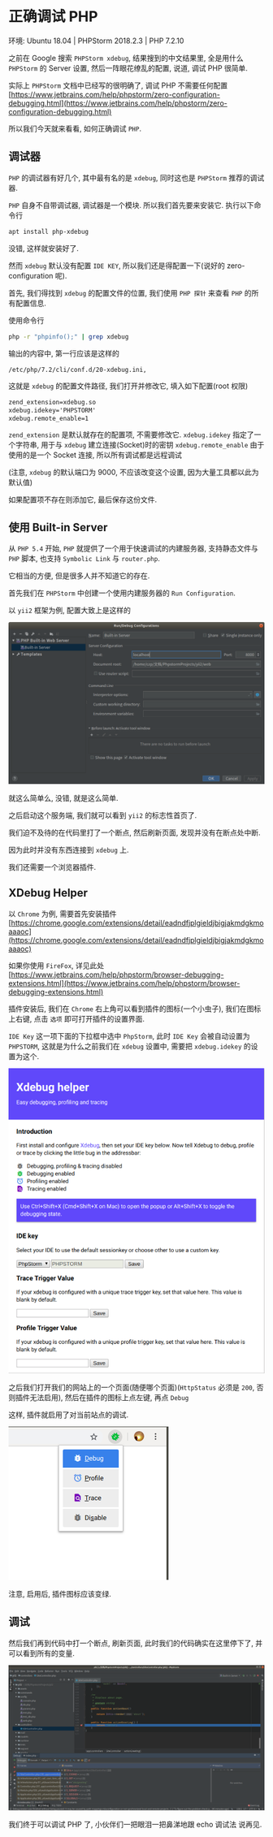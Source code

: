 # 正确调试 PHP

环境: Ubuntu 18.04 | PHPStorm 2018.2.3 | PHP 7.2.10

之前在 Google 搜索 `PHPStorm xdebug`, 结果搜到的中文结果里, 全是用什么 `PHPStorm` 的 Server 设置, 然后一阵眼花缭乱的配置, 说道, 调试 PHP 很简单.

实际上 `PHPStorm` 文档中已经写的很明确了, 调试 PHP 不需要任何配置 [https://www.jetbrains.com/help/phpstorm/zero-configuration-debugging.html](https://www.jetbrains.com/help/phpstorm/zero-configuration-debugging.html)

所以我们今天就来看看, 如何正确调试 `PHP`.

## 调试器

`PHP` 的调试器有好几个, 其中最有名的是 `xdebug`, 同时这也是 `PHPStorm` 推荐的调试器.

`PHP` 自身不自带调试器, 调试器是一个模块. 所以我们首先要来安装它. 执行以下命令行

```bash
apt install php-xdebug
```

没错, 这样就安装好了.

然而 `xdebug` 默认没有配置 `IDE KEY`, 所以我们还是得配置一下(说好的 zero-configuration 呢).

首先, 我们得找到 `xdebug` 的配置文件的位置, 我们使用 `PHP 探针` 来查看 `PHP` 的所有配置信息.

使用命令行

```bash
php -r "phpinfo();" | grep xdebug
```

输出的内容中, 第一行应该是这样的

```
/etc/php/7.2/cli/conf.d/20-xdebug.ini,
```

这就是 `xdebug` 的配置文件路径, 我们打开并修改它, 填入如下配置(root 权限)

```properties
zend_extension=xdebug.so
xdebug.idekey='PHPSTORM' 
xdebug.remote_enable=1
```

`zend_extension` 是默认就存在的配置项, 不需要修改它. `xdebug.idekey` 指定了一个字符串, 用于与 `xdebug` 建立连接(Socket)时的密钥 `xdebug.remote_enable` 由于使用的是一个 Socket 连接, 所以所有调试都是远程调试

(注意, `xdebug` 的默认端口为 9000, 不应该改变这个设置, 因为大量工具都以此为默认值)

如果配置项不存在则添加它, 最后保存这份文件.

## 使用 Built-in Server

从 `PHP 5.4` 开始, `PHP` 就提供了一个用于快速调试的内建服务器, 支持静态文件与 `PHP` 脚本, 也支持 `Symbolic Link` 与 `router.php`.

它相当的方便, 但是很多人并不知道它的存在.

首先我们在 `PHPStorm` 中创建一个使用内建服务器的 `Run Configuration`.

以 `yii2` 框架为例, 配置大致上是这样的

![yii2 run configurations](<../.gitbook/assets/image (3) (1).png>)

就这么简单么, 没错, 就是这么简单.

之后启动这个服务端, 我们就可以看到 `yii2` 的标志性首页了.

我们迫不及待的在代码里打了一个断点, 然后刷新页面, 发现并没有在断点处中断.

因为此时并没有东西连接到 `xdebug` 上.

我们还需要一个浏览器插件.

## XDebug Helper

以 `Chrome` 为例, 需要首先安装插件 [https://chrome.google.com/extensions/detail/eadndfjplgieldjbigjakmdgkmoaaaoc](https://chrome.google.com/extensions/detail/eadndfjplgieldjbigjakmdgkmoaaaoc)

如果你使用 `FireFox`, 详见此处 [https://www.jetbrains.com/help/phpstorm/browser-debugging-extensions.html](https://www.jetbrains.com/help/phpstorm/browser-debugging-extensions.html)

插件安装后, 我们在 `Chrome` 右上角可以看到插件的图标(一个小虫子), 我们在图标上右键, 点击 `选项` 即可打开插件的设置界面.

`IDE Key` 这一项下面的下拉框中选中 `PhpStorm`, 此时 `IDE Key` 会被自动设置为 `PHPSTORM`, 这就是为什么之前我们在 `xdebug` 设置中, 需要把 `xdebug.idekey` 的设置为这个.

![](<../.gitbook/assets/image (4).png>)

之后我们打开我们的网站上的一个页面(随便哪个页面)(`HttpStatus` 必须是 `200`, 否则插件无法启用), 然后在插件的图标上点左键, 再点 `Debug`

这样, 插件就启用了对当前站点的调试.

![](<../.gitbook/assets/image (5).png>)

注意, 启用后, 插件图标应该变绿.

## 调试

然后我们再到代码中打一个断点, 刷新页面, 此时我们的代码确实在这里停下了, 并可以看到所有的变量.

![](<../.gitbook/assets/image (6).png>)

我们终于可以调试 PHP 了, 小伙伴们一把眼泪一把鼻涕地跟 echo 调试法 说再见.
